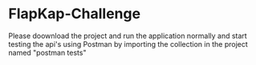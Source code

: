 # FlapKap-Challenge

Please doownload the project and run the application normally and start testing 
the api's using Postman by importing the collection in the project named "postman tests"

